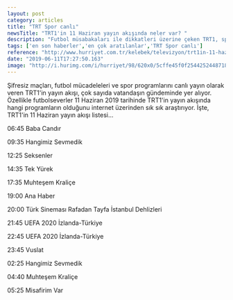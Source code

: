 ```yaml
---
layout: post
category: articles
title: "TRT Spor canlı"
newsTitle: "TRT1'in 11 Haziran yayın akışında neler var? "
description: "Futbol müsabakaları ile dikkatleri üzerine çeken TRT1, sporseverler tarafından ilgiyle takip ediliyor. TRT 1 canlı yayın akışı içerisinde hangi programların yer aldığı, vatandaşlar tarafından merak konusu oldu. Peki, TRT1'in 11 Haziran tarihli yayın akışında neler var? İşte, TRT1'de yer alan programlar."
tags: ['en son haberler','en çok aratılanlar','TRT Spor canlı']
reference: "http://www.hurriyet.com.tr/kelebek/televizyon/trt1in-11-haziran-yayin-akisinda-neler-var-41241136"
date: "2019-06-11T17:27:50.163"
image: "http://i.hurimg.com/i/hurriyet/98/620x0/5cffe45f0f2544252448718e.jpg"
---
```


<p>Şifresiz ma&ccedil;ları, futbol m&uuml;cadeleleri ve spor programlarını canlı yayın olarak veren TRT1'in yayın akışı, &ccedil;ok sayıda vatandaşın g&uuml;ndeminde yer alıyor. &Ouml;zellikle futbolseverler 11 Haziran 2019 tarihinde TRT1'in yayın akışında hangi programların olduğunu internet &uuml;zerinden sık sık araştırıyor. İşte, TRT1'in 11 Haziran yayın akışı listesi...</p>
<p>06:45 Baba Candır</p>
<p>09:35 Hangimiz Sevmedik</p>
<p>12:25 Seksenler</p>
<p>14:35 Tek Y&uuml;rek</p>
<p>17:35 Muhteşem Krali&ccedil;e</p>
<p>19:00 Ana Haber</p>
<p>20:00 T&uuml;rk Sineması Rafadan Tayfa İstanbul Dehlizleri</p>
<p>21:45 UEFA 2020 İzlanda-T&uuml;rkiye</p>
<p>22:45 UEFA 2020 İzlanda-T&uuml;rkiye</p>
<p>23:45 Vuslat</p>
<p>02:25 Hangimiz Sevmedik</p>
<p>04:40 Muhteşem Krali&ccedil;e</p>
<p>05:25 Misafirim Var</p>